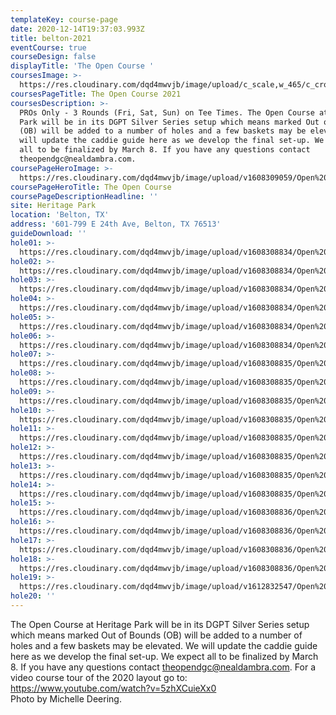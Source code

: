 ```yaml
---
templateKey: course-page
date: 2020-12-14T19:37:03.993Z
title: belton-2021
eventCourse: true
courseDesign: false
displayTitle: 'The Open Course '
coursesImage: >-
  https://res.cloudinary.com/dqd4mwvjb/image/upload/c_scale,w_465/c_crop,h_300,w_465/v1608321382/Open%20DGC/Courses/Todgc-flag-w-logos_rkil5x.jpg
coursesPageTitle: The Open Course 2021
coursesDescription: >-
  PROs Only - 3 Rounds (Fri, Sat, Sun) on Tee Times. The Open Course at Heritage
  Park will be in its DGPT Silver Series setup which means marked Out of Bounds
  (OB) will be added to a number of holes and a few baskets may be elevated. We
  will update the caddie guide here as we develop the final set-up. We expect
  all to be finalized by March 8. If you have any questions contact
  theopendgc@nealdambra.com.
coursePageHeroImage: >-
  https://res.cloudinary.com/dqd4mwvjb/image/upload/v1608309059/Open%20DGC/Courses/Belton/2021%20Belton/banner_1920x1000_theopencourse_h2ms1r.jpg
coursePageHeroTitle: The Open Course
coursePageDescriptionHeadline: ''
site: Heritage Park
location: 'Belton, TX'
address: '601-799 E 24th Ave, Belton, TX 76513'
guideDownload: ''
hole01: >-
  https://res.cloudinary.com/dqd4mwvjb/image/upload/v1608308834/Open%20DGC/Courses/Belton/2021%20Belton/Caddie%20Guide/Tee_Signs_Caddie-TOAB21_01_hi7r0v.jpg
hole02: >-
  https://res.cloudinary.com/dqd4mwvjb/image/upload/v1608308834/Open%20DGC/Courses/Belton/2021%20Belton/Caddie%20Guide/Tee_Signs_Caddie-TOAB21_02_h0g2ks.jpg
hole03: >-
  https://res.cloudinary.com/dqd4mwvjb/image/upload/v1608308834/Open%20DGC/Courses/Belton/2021%20Belton/Caddie%20Guide/Tee_Signs_Caddie-TOAB21_03_x8gltw.jpg
hole04: >-
  https://res.cloudinary.com/dqd4mwvjb/image/upload/v1608308834/Open%20DGC/Courses/Belton/2021%20Belton/Caddie%20Guide/Tee_Signs_Caddie-TOAB21_04_jjjxmo.jpg
hole05: >-
  https://res.cloudinary.com/dqd4mwvjb/image/upload/v1608308834/Open%20DGC/Courses/Belton/2021%20Belton/Caddie%20Guide/Tee_Signs_Caddie-TOAB21_05_yvho6j.jpg
hole06: >-
  https://res.cloudinary.com/dqd4mwvjb/image/upload/v1608308834/Open%20DGC/Courses/Belton/2021%20Belton/Caddie%20Guide/Tee_Signs_Caddie-TOAB21_06_zxarvw.jpg
hole07: >-
  https://res.cloudinary.com/dqd4mwvjb/image/upload/v1608308835/Open%20DGC/Courses/Belton/2021%20Belton/Caddie%20Guide/Tee_Signs_Caddie-TOAB21_07_itz6o9.jpg
hole08: >-
  https://res.cloudinary.com/dqd4mwvjb/image/upload/v1608308835/Open%20DGC/Courses/Belton/2021%20Belton/Caddie%20Guide/Tee_Signs_Caddie-TOAB21_08_mp7tt0.jpg
hole09: >-
  https://res.cloudinary.com/dqd4mwvjb/image/upload/v1608308835/Open%20DGC/Courses/Belton/2021%20Belton/Caddie%20Guide/Tee_Signs_Caddie-TOAB21_09_mlyt4h.jpg
hole10: >-
  https://res.cloudinary.com/dqd4mwvjb/image/upload/v1608308835/Open%20DGC/Courses/Belton/2021%20Belton/Caddie%20Guide/Tee_Signs_Caddie-TOAB21_10_s8104l.jpg
hole11: >-
  https://res.cloudinary.com/dqd4mwvjb/image/upload/v1608308835/Open%20DGC/Courses/Belton/2021%20Belton/Caddie%20Guide/Tee_Signs_Caddie-TOAB21_11_azurer.jpg
hole12: >-
  https://res.cloudinary.com/dqd4mwvjb/image/upload/v1608308835/Open%20DGC/Courses/Belton/2021%20Belton/Caddie%20Guide/Tee_Signs_Caddie-TOAB21_12_endp9b.jpg
hole13: >-
  https://res.cloudinary.com/dqd4mwvjb/image/upload/v1608308835/Open%20DGC/Courses/Belton/2021%20Belton/Caddie%20Guide/Tee_Signs_Caddie-TOAB21_13_vfcyfo.jpg
hole14: >-
  https://res.cloudinary.com/dqd4mwvjb/image/upload/v1608308835/Open%20DGC/Courses/Belton/2021%20Belton/Caddie%20Guide/Tee_Signs_Caddie-TOAB21_14_fejt60.jpg
hole15: >-
  https://res.cloudinary.com/dqd4mwvjb/image/upload/v1608308836/Open%20DGC/Courses/Belton/2021%20Belton/Caddie%20Guide/Tee_Signs_Caddie-TOAB21_15_eb1jwm.jpg
hole16: >-
  https://res.cloudinary.com/dqd4mwvjb/image/upload/v1608308836/Open%20DGC/Courses/Belton/2021%20Belton/Caddie%20Guide/Tee_Signs_Caddie-TOAB21_16_bi9wfw.jpg
hole17: >-
  https://res.cloudinary.com/dqd4mwvjb/image/upload/v1608308836/Open%20DGC/Courses/Belton/2021%20Belton/Caddie%20Guide/Tee_Signs_Caddie-TOAB21_17_xbqikf.jpg
hole18: >-
  https://res.cloudinary.com/dqd4mwvjb/image/upload/v1608308836/Open%20DGC/Courses/Belton/2021%20Belton/Caddie%20Guide/Tee_Signs_Caddie-TOAB21_18_cvz4qj.jpg
hole19: >-
  https://res.cloudinary.com/dqd4mwvjb/image/upload/v1612832547/Open%20DGC/Courses/Belton/2021%20Belton/Caddie%20Guide/mapscorerules21toch-1000x600_vzwftt.jpg
hole20: ''
---
```

The Open Course at Heritage Park will be in its DGPT Silver Series setup which
  means marked Out of Bounds (OB) will be added to a number of holes and a few
  baskets may be elevated. We will update the caddie guide here as we develop
  the final set-up. We expect all to be finalized by March 8. If you have any
  questions contact <theopendgc@nealdambra.com>. For a video course tour of the
  2020 layout go to: <https://www.youtube.com/watch?v=5zhXCuieXx0>
  <br/>
  Photo by Michelle Deering.